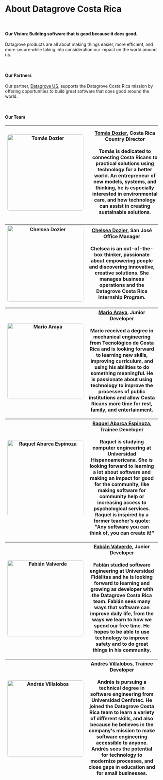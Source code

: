 <div class="table-wrapper" markdown="block">

<h1>About Datagrove Costa Rica</h1>

<br>

<h4>Our Vision: Building software that <em>is</em> good because it <em>does</em> good.</h4>

Datagrove products are all about making things easier, more efficient, and more secure while taking into consideration our impact on the world around us.

<br>

<h4>Our Partners</h4>

Our partner, [Datagrove US](https://datagrove.com/), supports the Datagrove Costa Rica mission by offering opportunities to build great software that does good around the world.

<br>

<h4>Our Team</h4>

<div class="about-table">

|<div class="table-col-one" style="width: 250px"><img src="/td.jpeg" alt="Tomás Dozier" width="250" style="border-radius:5px" class="team-photo"/></div>| <div class="table-col-two" style="width: 100%; padding: 10px;">[Tomás Dozier](mailto:tomas.dozier@datagrove.com), Costa Rica Country Director<br><br>Tomás is dedicated to connecting Costa Ricans to practical solutions using technology for a better world. An entrepreneur of new models, systems, and thinking, he is especially interested in environmental care, and how technology can assist in creating sustainable solutions.</div>   |
:-------------------------------: | :-------------------:

|<div class="table-col-one" style="width: 250px"><img src="/cd.jpeg" alt="Chelsea Dozier" width="250" style="border-radius:5px" class="team-photo"/></div>|<div class="table-col-two" style="width: 100%, padding: 10px;">[Chelsea Dozier](mailto:chelsea.dozier@datagrove.com), San José Office Manager<br><br>Chelsea is an out-of-the-box thinker, passionate about empowering people and discovering innovative, creative solutions. She manages business operations and the Datagrove Costa Rica Internship Program.</div>    |
:-------------------------------: | :-------------------:

|<div class="table-col-one" style="width: 250px"><img src="/Mario.jpg" alt="Mario Araya" width="250" style="border-radius:5px" class="team-photo"/></div>|<div class="table-col-two" style="width: 100%, padding: 10px;">[Mario Araya](mailto:mario.araya@datagrove.com), Junior Developer<br><br>Mario received a degree in mechanical engineering from Tecnológico de Costa Rica and is looking forward to learning new skills, improving curriculum, and using his abilities to do something meaningful. He is passionate about using technology to improve the processes of public institutions and allow Costa Ricans more time for rest, family, and entertainment.</div>    |
:-------------------------------: | :-------------------:

|<div class="table-col-one" style="width: 250px"><img src="/Raquel.webp" alt="Raquel Abarca Espinoza" width="250" style="border-radius:5px" class="team-photo"/></div>|<div class="table-col-two" style="width: 100%, padding: 10px;">[Raquel Abarca Espinoza](mailto:raquel.abarca@datagrove.com), Trainee Developer<br><br>Raquel is studying computer engineering at Universidad Hispanoamericana. She is looking forward to learning a lot about software and making an impact for good for the community, like making software for community help or increasing access to psychological services. Raquel is inspired by a former teacher's quote: "Any software you can think of, you can create it!" </div>    |
:-------------------------------: | :-------------------:

|<div class="table-col-one" style="width: 250px"><img src="/Fabian.jpg" alt="Fabián Valverde" width="250" style="border-radius:5px" class="team-photo"/></div>|<div class="table-col-two" style="width: 100%, padding: 10px;">[Fabián Valverde](mailto:fabian.valverde@datagrove.com), Junior Developer<br><br></div>Fabián studied software engineering at Universidad Fidélitas and he is looking forward to learning and growing as developer with the Datagrove Costa Rica team. Fabián sees many ways that software can improve daily life, from the ways we learn to how we spend our free time. He hopes to be able to use technology to improve safety and to do great things in his community. |
:-------------------------------: | :-------------------:

|<div class="table-col-one" style="width: 250px"><img src="/Andres.jpg" alt="Andrés Villalobos" width="250" style="border-radius:5px" class="team-photo"/></div>|<div class="table-col-two" style="width: 100%, padding: 10px;">[Andrés Villalobos](mailto:andres.villalobos@datagrove.com), Trainee Developer<br><br>Andrés is pursuing a technical degree in software engineering from Universidad Cenfotec. He joined the Datagrove Costa Rica team to learn a variety of different skills, and also because he believes in the company's mission to make software engineering accessible to anyone. Andrés sees the potential for technology to modernize processes, and close gaps in education and for small businesses.</div>    |
:-------------------------------: | :-------------------:


</div>

</div>
